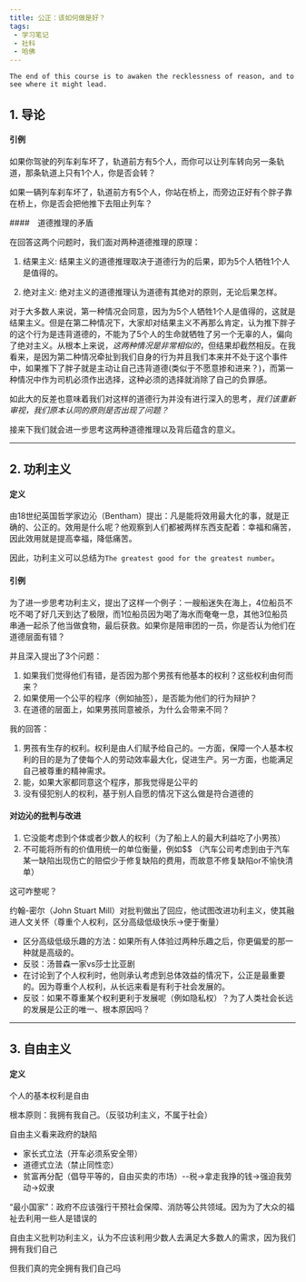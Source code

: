 ```yaml
---
title: 公正：该如何做是好？
tags:
 - 学习笔记
 - 社科
 - 哈佛
---
```


`The end of this course is to awaken the recklessness of reason, and to see where it might lead.`

<!--more-->

## 1. 导论

#### 引例

如果你驾驶的列车刹车坏了，轨道前方有5个人，而你可以让列车转向另一条轨道，那条轨道上只有1个人，你是否会转？

如果一辆列车刹车坏了，轨道前方有5个人，你站在桥上，而旁边正好有个胖子靠在桥上，你是否会把他推下去阻止列车？



####　道德推理的矛盾

在回答这两个问题时，我们面对两种道德推理的原理：

1. 结果主义: 结果主义的道德推理取决于道德行为的后果，即为5个人牺牲1个人是值得的。

2. 绝对主义: 绝对主义的道德推理认为道德有其绝对的原则，无论后果怎样。



对于大多数人来说，第一种情况会同意，因为为5个人牺牲1个人是值得的，这就是结果主义。但是在第二种情况下，大家却对结果主义不再那么肯定，认为推下胖子的这个行为是违背道德的，不能为了5个人的生命就牺牲了另一个无辜的人，偏向了绝对主义。从根本上来说，_这两种情况是非常相似的_，但结果却截然相反。在我看来，是因为第二种情况牵扯到我们自身的行为并且我们本来并不处于这个事件中，如果推下了胖子就是主动让自己违背道德(类似于不愿意掺和进来？)，而第一种情况中作为司机必须作出选择，这种必须的选择就消除了自己的负罪感。



如此大的反差也意味着我们对这样的道德行为并没有进行深入的思考，_我们该重新审视，我们原本认同的原则是否出现了问题？_



接来下我们就会进一步思考这两种道德推理以及背后蕴含的意义。

----



## 2. 功利主义

#### 定义

由18世纪英国哲学家边沁（Bentham）提出：凡是能将效用最大化的事，就是正确的、公正的。效用是什么呢？他观察到人们都被两样东西支配着：幸福和痛苦，因此效用就是提高幸福，降低痛苦。

因此，功利主义可以总结为`The greatest good for the greatest number`。



#### 引例

为了进一步思考功利主义，提出了这样一个例子：一艘船迷失在海上，4位船员不吃不喝了好几天到达了极限，而1位船员因为喝了海水而奄奄一息，其他3位船员串通一起杀了他当做食物，最后获救。如果你是陪审团的一员，你是否认为他们在道德层面有错？

并且深入提出了3个问题：

1. 如果我们觉得他们有错，是否因为那个男孩有他基本的权利？这些权利由何而来？
2. 如果使用一个公平的程序（例如抽签），是否能为他们的行为辩护？
3. 在道德的层面上，如果男孩同意被杀，为什么会带来不同？

我的回答：

1. 男孩有生存的权利。权利是由人们赋予给自己的。一方面，保障一个人基本权利的目的是为了使每个人的劳动效率最大化，促进生产。另一方面，也能满足自己被尊重的精神需求。
2. 能，如果大家都同意这个程序，那我觉得是公平的
3. 没有侵犯别人的权利，基于别人自愿的情况下这么做是符合道德的



#### 对边沁的批判与改进

1. 它没能考虑到个体或者少数人的权利（为了船上人的最大利益吃了小男孩）
2. 不可能将所有的价值用统一的单位衡量，例如$$ （汽车公司考虑到由于汽车某一缺陷出现伤亡的赔偿少于修复缺陷的费用，而故意不修复缺陷or不愉快清单）



这可咋整呢？



约翰-密尔（John Stuart Mill）对批判做出了回应，他试图改进功利主义，使其融进人文关怀（尊重个人权利，区分高级低级快乐->便于衡量）

* 区分高级低级乐趣的方法：如果所有人体验过两种乐趣之后，你更偏爱的那一种就是高级的。
* 反驳：汤普森一家vs莎士比亚剧
* 在讨论到了个人权利时，他则承认考虑到总体效益的情况下，公正是最重要的。因为尊重个人权利，从长远来看是有利于社会发展的。
* 反驳：如果不尊重某个权利更利于发展呢（例如隐私权）？为了人类社会长远的发展是公正的唯一、根本原因吗？



------



## 3. 自由主义

#### 定义

个人的基本权利是自由

根本原则：我拥有我自己。（反驳功利主义，不属于社会）



自由主义看来政府的缺陷

* 家长式立法（开车必须系安全带）
* 道德式立法（禁止同性恋）
* 贫富再分配（倡导平等的，自由买卖的市场）--税->拿走我挣的钱->强迫我劳动->奴隶



“最小国家”：政府不应该强行干预社会保障、消防等公共领域。因为为了大众的福祉去利用一些人是错误的

自由主义批判功利主义，认为不应该利用少数人去满足大多数人的需求，因为我们拥有我们自己

但我们真的完全拥有我们自己吗